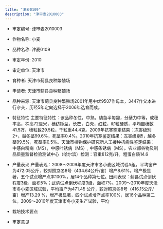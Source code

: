 ```yaml
---
title: "津麦0109"
description: "津审麦2010003"
---
```

* 审定编号:  津审麦2010003

*  作物名称:  小麦

*  品种名称:  津麦0109

*  审定年份:  2010

*  审定单位:  天津市

* 育种者:  天津市蓟县良种繁殖场

*  申请者:  天津市蓟县良种繁殖场

*  品种来源:  天津市蓟县良种繁殖场2001年用中优9507作母本，3447作父本进行杂交，历经5年定向选择于2006年选育而成。

*  特征特性
主要特征特性：该品种冬性，中熟。幼苗半匍匐，分蘖力中等，成穗率高，株高72厘米，穗纺锤型，长芒，白壳，红粒，籽粒硬质，平均亩穗数41.5万，穗粒数29.5粒，千粒重44.4克。2009年抗寒鉴定结果：冻害级别2+，越冬茎99.6%，死茎率0.4%。2010年抗寒鉴定结果：冻害级别5，越冬茎99.5%，死茎率0.5%。天津市植物保护研究所人工接种抗病性鉴定结果：中感白粉病（MS），中感叶锈病（MS）, 中感条锈病（MS）。农业部谷物及制品质量监督检验测试中心（哈尔滨）检测：容重812克/升，粗蛋白质14.6

*  产量表现
产量表现：2008～2009年度天津市冬小麦区域试验A组，平均亩产为472.05公斤，较对照京冬8号（434.64公斤/亩）增产8.61%，增产极显著，五个试点增产点率100%，居14个品种第七位。田间表现：蓟县试点倒伏程度3级，面积5%；武清试点倒伏程度3级，面积7%。2009～2010年度天津市冬小麦区域试验，平均亩产为471.45 公斤，较对照京冬8号（416.15公斤/亩）增产13.29 %，增产极显著，四个试点增产点率100%，居16个品种第二位。2009～2010年度天津市冬小麦生产试验，平均

*  栽培技术要点


*  审定意见


